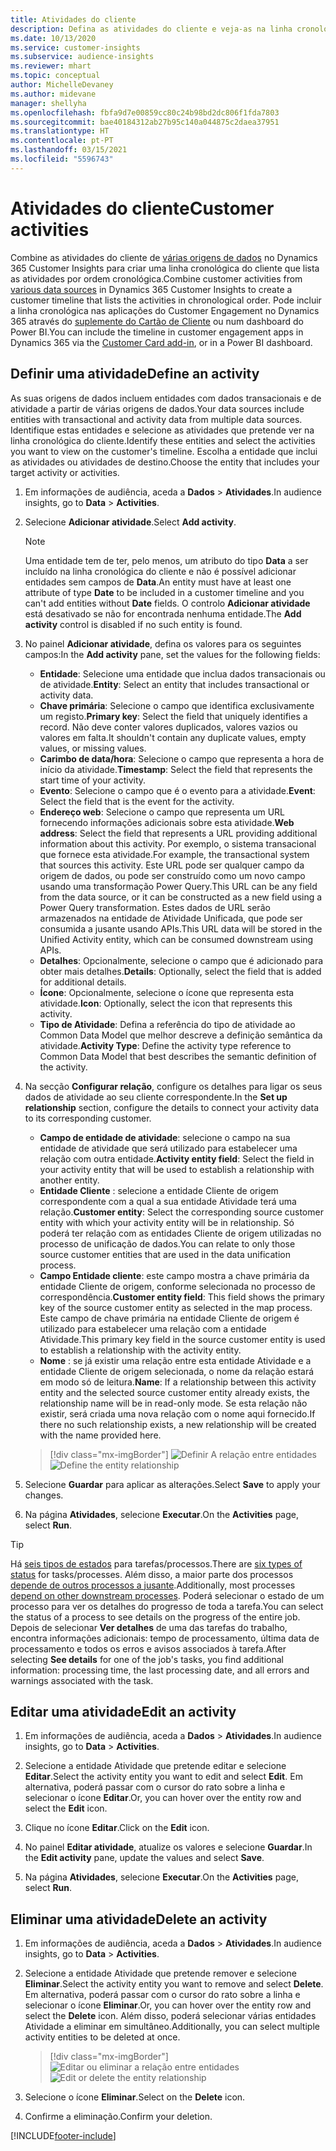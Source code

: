 ```yaml
---
title: Atividades do cliente
description: Defina as atividades do cliente e veja-as na linha cronológica do cliente.
ms.date: 10/13/2020
ms.service: customer-insights
ms.subservice: audience-insights
ms.reviewer: mhart
ms.topic: conceptual
author: MichelleDevaney
ms.author: midevane
manager: shellyha
ms.openlocfilehash: fbfa9d7e00859cc80c24b98bd2dc806f1fda7803
ms.sourcegitcommit: bae40184312ab27b95c140a044875c2daea37951
ms.translationtype: HT
ms.contentlocale: pt-PT
ms.lasthandoff: 03/15/2021
ms.locfileid: "5596743"
---
```

# <a name="customer-activities"></a><span data-ttu-id="427d9-103">Atividades do cliente</span><span class="sxs-lookup"><span data-stu-id="427d9-103">Customer activities</span></span>

<span data-ttu-id="427d9-104">Combine as atividades do cliente de [várias origens de dados](data-sources.md) no Dynamics 365 Customer Insights para criar uma linha cronológica do cliente que lista as atividades por ordem cronológica.</span><span class="sxs-lookup"><span data-stu-id="427d9-104">Combine customer activities from [various data sources](data-sources.md) in Dynamics 365 Customer Insights to create a customer timeline that lists the activities in chronological order.</span></span> <span data-ttu-id="427d9-105">Pode incluir a linha cronológica nas aplicações do Customer Engagement no Dynamics 365 através do [suplemente do Cartão de Cliente](customer-card-add-in.md) ou num dashboard do Power BI.</span><span class="sxs-lookup"><span data-stu-id="427d9-105">You can include the timeline in customer engagement apps in Dynamics 365 via the [Customer Card add-in](customer-card-add-in.md), or in a Power BI dashboard.</span></span>

## <a name="define-an-activity"></a><span data-ttu-id="427d9-106">Definir uma atividade</span><span class="sxs-lookup"><span data-stu-id="427d9-106">Define an activity</span></span>

<span data-ttu-id="427d9-107">As suas origens de dados incluem entidades com dados transacionais e de atividade a partir de várias origens de dados.</span><span class="sxs-lookup"><span data-stu-id="427d9-107">Your data sources include entities with transactional and activity data from multiple data sources.</span></span> <span data-ttu-id="427d9-108">Identifique estas entidades e selecione as atividades que pretende ver na linha cronológica do cliente.</span><span class="sxs-lookup"><span data-stu-id="427d9-108">Identify these entities and select the activities you want to view on the customer's timeline.</span></span> <span data-ttu-id="427d9-109">Escolha a entidade que inclui as atividades ou atividades de destino.</span><span class="sxs-lookup"><span data-stu-id="427d9-109">Choose the entity that includes your target activity or activities.</span></span>

1. <span data-ttu-id="427d9-110">Em informações de audiência, aceda a **Dados** > **Atividades**.</span><span class="sxs-lookup"><span data-stu-id="427d9-110">In audience insights, go to **Data** > **Activities**.</span></span>

1. <span data-ttu-id="427d9-111">Selecione **Adicionar atividade**.</span><span class="sxs-lookup"><span data-stu-id="427d9-111">Select **Add activity**.</span></span>

   > [!NOTE]
   > <span data-ttu-id="427d9-112">Uma entidade tem de ter, pelo menos, um atributo do tipo **Data** a ser incluído na linha cronológica do cliente e não é possível adicionar entidades sem campos de **Data**.</span><span class="sxs-lookup"><span data-stu-id="427d9-112">An entity must have at least one attribute of type **Date** to be included in a customer timeline and you can't add entities without **Date** fields.</span></span> <span data-ttu-id="427d9-113">O controlo **Adicionar atividade** está desativado se não for encontrada nenhuma entidade.</span><span class="sxs-lookup"><span data-stu-id="427d9-113">The **Add activity** control is disabled if no such entity is found.</span></span>

1. <span data-ttu-id="427d9-114">No painel **Adicionar atividade**, defina os valores para os seguintes campos:</span><span class="sxs-lookup"><span data-stu-id="427d9-114">In the **Add activity** pane, set the values for the following fields:</span></span>

   - <span data-ttu-id="427d9-115">**Entidade**: Selecione uma entidade que inclua dados transacionais ou de atividade.</span><span class="sxs-lookup"><span data-stu-id="427d9-115">**Entity**: Select an entity that includes transactional or activity data.</span></span>
   - <span data-ttu-id="427d9-116">**Chave primária**: Selecione o campo que identifica exclusivamente um registo.</span><span class="sxs-lookup"><span data-stu-id="427d9-116">**Primary key**: Select the field that uniquely identifies a record.</span></span> <span data-ttu-id="427d9-117">Não deve conter valores duplicados, valores vazios ou valores em falta.</span><span class="sxs-lookup"><span data-stu-id="427d9-117">It shouldn't contain any duplicate values, empty values, or missing values.</span></span>
   - <span data-ttu-id="427d9-118">**Carimbo de data/hora**: Selecione o campo que representa a hora de início da atividade.</span><span class="sxs-lookup"><span data-stu-id="427d9-118">**Timestamp**: Select the field that represents the start time of your activity.</span></span>
   - <span data-ttu-id="427d9-119">**Evento**: Selecione o campo que é o evento para a atividade.</span><span class="sxs-lookup"><span data-stu-id="427d9-119">**Event**: Select the field that is the event for the activity.</span></span>
   - <span data-ttu-id="427d9-120">**Endereço web**: Selecione o campo que representa um URL fornecendo informações adicionais sobre esta atividade.</span><span class="sxs-lookup"><span data-stu-id="427d9-120">**Web address**: Select the field that represents a URL providing additional information about this activity.</span></span> <span data-ttu-id="427d9-121">Por exemplo, o sistema transacional que fornece esta atividade.</span><span class="sxs-lookup"><span data-stu-id="427d9-121">For example, the transactional system that sources this activity.</span></span> <span data-ttu-id="427d9-122">Este URL pode ser qualquer campo da origem de dados, ou pode ser construído como um novo campo usando uma transformação Power Query.</span><span class="sxs-lookup"><span data-stu-id="427d9-122">This URL can be any field from the data source, or it can be constructed as a new field using a Power Query transformation.</span></span> <span data-ttu-id="427d9-123">Estes dados de URL serão armazenados na entidade de Atividade Unificada, que pode ser consumida a jusante usando APIs.</span><span class="sxs-lookup"><span data-stu-id="427d9-123">This URL data will be stored in the Unified Activity entity, which can be consumed downstream using APIs.</span></span>
   - <span data-ttu-id="427d9-124">**Detalhes**: Opcionalmente, selecione o campo que é adicionado para obter mais detalhes.</span><span class="sxs-lookup"><span data-stu-id="427d9-124">**Details**: Optionally, select the field that is added for additional details.</span></span>
   - <span data-ttu-id="427d9-125">**Ícone**: Opcionalmente, selecione o ícone que representa esta atividade.</span><span class="sxs-lookup"><span data-stu-id="427d9-125">**Icon**: Optionally, select the icon that represents this activity.</span></span>
   - <span data-ttu-id="427d9-126">**Tipo de Atividade**: Defina a referência do tipo de atividade ao Common Data Model que melhor descreve a definição semântica da atividade.</span><span class="sxs-lookup"><span data-stu-id="427d9-126">**Activity Type**: Define the activity type reference to Common Data Model that best describes the semantic definition of the activity.</span></span>

1. <span data-ttu-id="427d9-127">Na secção **Configurar relação**, configure os detalhes para ligar os seus dados de atividade ao seu cliente correspondente.</span><span class="sxs-lookup"><span data-stu-id="427d9-127">In the **Set up relationship** section, configure the details to connect your activity data to its corresponding customer.</span></span>

    - <span data-ttu-id="427d9-128">**Campo de entidade de atividade**: selecione o campo na sua entidade de atividade que será utilizado para estabelecer uma relação com outra entidade.</span><span class="sxs-lookup"><span data-stu-id="427d9-128">**Activity entity field**: Select the field in your activity entity that will be used to establish a relationship with another entity.</span></span>
    - <span data-ttu-id="427d9-129">**Entidade Cliente** : selecione a entidade Cliente de origem correspondente com a qual a sua entidade Atividade terá uma relação.</span><span class="sxs-lookup"><span data-stu-id="427d9-129">**Customer entity**: Select the corresponding source customer entity with which your activity entity will be in relationship.</span></span> <span data-ttu-id="427d9-130">Só poderá ter relação com as entidades Cliente de origem utilizadas no processo de unificação de dados.</span><span class="sxs-lookup"><span data-stu-id="427d9-130">You can relate to only those source customer entities that are used in the data unification process.</span></span>
    - <span data-ttu-id="427d9-131">**Campo Entidade cliente**: este campo mostra a chave primária da entidade Cliente de origem, conforme selecionada no processo de correspondência.</span><span class="sxs-lookup"><span data-stu-id="427d9-131">**Customer entity field**: This field shows the primary key of the source customer entity as selected in the map process.</span></span> <span data-ttu-id="427d9-132">Este campo de chave primária na entidade Cliente de origem é utilizado para estabelecer uma relação com a entidade Atividade.</span><span class="sxs-lookup"><span data-stu-id="427d9-132">This primary key field in the source customer entity is used to establish a relationship with the activity entity.</span></span>
    - <span data-ttu-id="427d9-133">**Nome** : se já existir uma relação entre esta entidade Atividade e a entidade Cliente de origem selecionada, o nome da relação estará em modo só de leitura.</span><span class="sxs-lookup"><span data-stu-id="427d9-133">**Name**: If a relationship between this activity entity and the selected source customer entity already exists, the relationship name will be in read-only mode.</span></span> <span data-ttu-id="427d9-134">Se esta relação não existir, será criada uma nova relação com o nome aqui fornecido.</span><span class="sxs-lookup"><span data-stu-id="427d9-134">If there no such relationship exists, a new relationship will be created with the name provided here.</span></span>
   
   > [!div class="mx-imgBorder"]
   > <span data-ttu-id="427d9-135">![Definir A relação entre entidades](media/activities-entities-define.png "Definir a relação entre entidades")</span><span class="sxs-lookup"><span data-stu-id="427d9-135">![Define the entity relationship](media/activities-entities-define.png "Define the entity relationship")</span></span>

1. <span data-ttu-id="427d9-136">Selecione **Guardar** para aplicar as alterações.</span><span class="sxs-lookup"><span data-stu-id="427d9-136">Select **Save** to apply your changes.</span></span>

1. <span data-ttu-id="427d9-137">Na página **Atividades**, selecione **Executar**.</span><span class="sxs-lookup"><span data-stu-id="427d9-137">On the **Activities** page, select **Run**.</span></span>

> [!TIP]
> <span data-ttu-id="427d9-138">Há [seis tipos de estados](system.md#status-types) para tarefas/processos.</span><span class="sxs-lookup"><span data-stu-id="427d9-138">There are [six types of status](system.md#status-types) for tasks/processes.</span></span> <span data-ttu-id="427d9-139">Além disso, a maior parte dos processos [depende de outros processos a jusante](system.md#refresh-policies).</span><span class="sxs-lookup"><span data-stu-id="427d9-139">Additionally, most processes [depend on other downstream processes](system.md#refresh-policies).</span></span> <span data-ttu-id="427d9-140">Poderá selecionar o estado de um processo para ver os detalhes do progresso de toda a tarefa.</span><span class="sxs-lookup"><span data-stu-id="427d9-140">You can select the status of a process to see details on the progress of the entire job.</span></span> <span data-ttu-id="427d9-141">Depois de selecionar **Ver detalhes** de uma das tarefas do trabalho, encontra informações adicionais: tempo de processamento, última data de processamento e todos os erros e avisos associados à tarefa.</span><span class="sxs-lookup"><span data-stu-id="427d9-141">After selecting **See details** for one of the job's tasks, you find additional information: processing time, the last processing date, and all errors and warnings associated with the task.</span></span>

## <a name="edit-an-activity"></a><span data-ttu-id="427d9-142">Editar uma atividade</span><span class="sxs-lookup"><span data-stu-id="427d9-142">Edit an activity</span></span>

1. <span data-ttu-id="427d9-143">Em informações de audiência, aceda a **Dados** > **Atividades**.</span><span class="sxs-lookup"><span data-stu-id="427d9-143">In audience insights, go to **Data** > **Activities**.</span></span>

2. <span data-ttu-id="427d9-144">Selecione a entidade Atividade que pretende editar e selecione **Editar**.</span><span class="sxs-lookup"><span data-stu-id="427d9-144">Select the activity entity you want to edit and select **Edit**.</span></span> <span data-ttu-id="427d9-145">Em alternativa, poderá passar com o cursor do rato sobre a linha e selecionar o ícone **Editar**.</span><span class="sxs-lookup"><span data-stu-id="427d9-145">Or, you can hover over the entity row and select the **Edit** icon.</span></span>

3. <span data-ttu-id="427d9-146">Clique no ícone **Editar**.</span><span class="sxs-lookup"><span data-stu-id="427d9-146">Click on the **Edit** icon.</span></span>

4. <span data-ttu-id="427d9-147">No painel **Editar atividade**, atualize os valores e selecione **Guardar**.</span><span class="sxs-lookup"><span data-stu-id="427d9-147">In the **Edit activity** pane, update the values and select **Save**.</span></span>

5. <span data-ttu-id="427d9-148">Na página **Atividades**, selecione **Executar**.</span><span class="sxs-lookup"><span data-stu-id="427d9-148">On the **Activities** page, select **Run**.</span></span>

## <a name="delete-an-activity"></a><span data-ttu-id="427d9-149">Eliminar uma atividade</span><span class="sxs-lookup"><span data-stu-id="427d9-149">Delete an activity</span></span>

1. <span data-ttu-id="427d9-150">Em informações de audiência, aceda a **Dados** > **Atividades**.</span><span class="sxs-lookup"><span data-stu-id="427d9-150">In audience insights, go to **Data** > **Activities**.</span></span>

2. <span data-ttu-id="427d9-151">Selecione a entidade Atividade que pretende remover e selecione **Eliminar**.</span><span class="sxs-lookup"><span data-stu-id="427d9-151">Select the activity entity you want to remove and select **Delete**.</span></span> <span data-ttu-id="427d9-152">Em alternativa, poderá passar com o cursor do rato sobre a linha e selecionar o ícone **Eliminar**.</span><span class="sxs-lookup"><span data-stu-id="427d9-152">Or, you can hover over the entity row and select the **Delete** icon.</span></span> <span data-ttu-id="427d9-153">Além disso, poderá selecionar várias entidades Atividade a eliminar em simultâneo.</span><span class="sxs-lookup"><span data-stu-id="427d9-153">Additionally, you can select multiple activity entities to be deleted at once.</span></span>
   > [!div class="mx-imgBorder"]
   > <span data-ttu-id="427d9-154">![Editar ou eliminar a relação entre entidades](media/activities-entities-edit-delete.png "Editar ou eliminar a relação entre entidades")</span><span class="sxs-lookup"><span data-stu-id="427d9-154">![Edit or delete the entity relationship](media/activities-entities-edit-delete.png "Edit or delete the entity relationship")</span></span>

3. <span data-ttu-id="427d9-155">Selecione o ícone **Eliminar**.</span><span class="sxs-lookup"><span data-stu-id="427d9-155">Select on the **Delete** icon.</span></span>

4. <span data-ttu-id="427d9-156">Confirme a eliminação.</span><span class="sxs-lookup"><span data-stu-id="427d9-156">Confirm your deletion.</span></span>


[!INCLUDE[footer-include](../includes/footer-banner.md)]